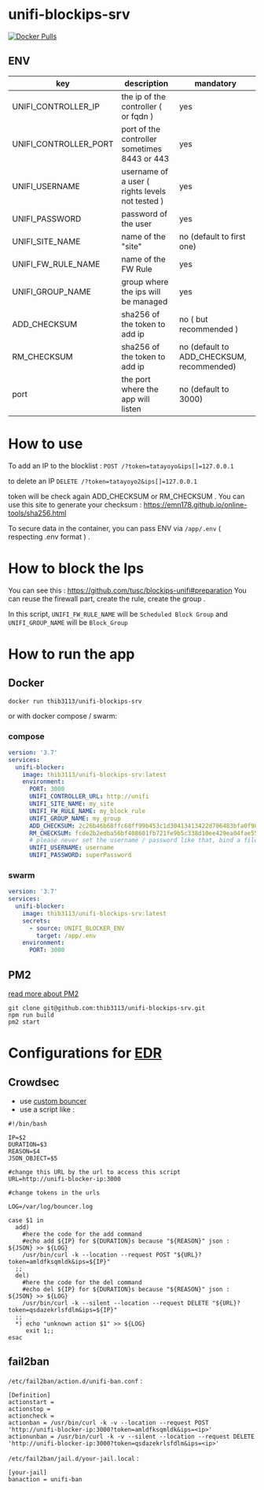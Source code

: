# unifi-blockips-srv

[![Docker Pulls](https://img.shields.io/docker/pulls/thib3113/unifi-blockips-srv.svg)](https://hub.docker.com/r/thib3113/unifi-blockips-srv)

## ENV

| key | description | mandatory |
|--|--|--
| UNIFI_CONTROLLER_IP | the ip of the controller ( or fqdn ) | yes
| UNIFI_CONTROLLER_PORT | port of the controller sometimes 8443 or 443| yes
| UNIFI_USERNAME | username of a user ( rights levels not tested ) | yes
| UNIFI_PASSWORD | password of the user | yes
| UNIFI_SITE_NAME | name of the "site" | no (default to first one)
| UNIFI_FW_RULE_NAME | name of the FW Rule | yes
| UNIFI_GROUP_NAME | group where the ips will be managed | yes
| ADD_CHECKSUM | sha256 of the token to add ip | no ( but recommended )
| RM_CHECKSUM | sha256 of the token to add ip | no (default to ADD_CHECKSUM, recommended)
| port | the port where the app will listen | no (default to 3000)


# How to use

To add an IP to the blocklist :
`POST /?token=tatayoyo&ips[]=127.0.0.1`

to delete an IP
`DELETE /?token=tatayoyo2&ips[]=127.0.0.1`

token will be check again ADD_CHECKSUM or RM_CHECKSUM . You can use this site to generate your checksum : https://emn178.github.io/online-tools/sha256.html

To secure data in the container, you can pass ENV via `/app/.env` ( respecting .env format ) .

# How to block the Ips
You can see this : https://github.com/tusc/blockips-unifi#preparation
You can reuse the firewall part, create the rule, create the group .

In this script,
`UNIFI_FW_RULE_NAME` will be `Scheduled Block Group`
and
`UNIFI_GROUP_NAME` will be `Block_Group`

# How to run the app

## Docker
`docker run thib3113/unifi-blockips-srv`

or with docker compose / swarm:

### compose
```yaml
version: '3.7'
services:
  unifi-blocker:
    image: thib3113/unifi-blockips-srv:latest
    environment:
      PORT: 3000
      UNIFI_CONTROLLER_URL: http://unifi
      UNIFI_SITE_NAME: my_site
      UNIFI_FW_RULE_NAME: my_block_rule
      UNIFI_GROUP_NAME: my_group
      ADD_CHECKSUM: 2c26b46b68ffc68ff99b453c1d30413413422d706483bfa0f98a5e886266e7ae
      RM_CHECKSUM: fcde2b2edba56bf408601fb721fe9b5c338d10ee429ea04fae5511b68fbf8fb9
      # please never set the username / password like that, bind a file to /.env with the variables
      UNIFI_USERNAME: username
      UNIFI_PASSWORD: superPassword
```

### swarm
```yaml
version: '3.7'
services:
  unifi-blocker:
    image: thib3113/unifi-blockips-srv:latest
    secrets:
      - source: UNIFI_BLOCKER_ENV
        target: /app/.env
    environment:
      PORT: 3000
```

## PM2

[read more about PM2](https://pm2.keymetrics.io/)

```shell
git clone git@github.com:thib3113/unifi-blockips-srv.git
npm run build
pm2 start
```

# Configurations for [EDR](https://en.wikipedia.org/wiki/Endpoint_detection_and_response)
## Crowdsec
- use [custom bouncer](https://github.com/crowdsecurity/cs-custom-bouncer)
- use a script like :


```shell
#!/bin/bash

IP=$2
DURATION=$3
REASON=$4
JSON_OBJECT=$5

#change this URL by the url to access this script
URL=http://unifi-blocker-ip:3000

#change tokens in the urls

LOG=/var/log/bouncer.log

case $1 in
  add)
    #here the code for the add command
    #echo add ${IP} for ${DURATION}s because "${REASON}" json : ${JSON} >> ${LOG}
    /usr/bin/curl -k --location --request POST "${URL}?token=amldfksqmldk&ips=${IP}"
  ;;
  del)
    #here the code for the del command
    #echo del ${IP} for ${DURATION}s because "${REASON}" json : ${JSON} >> ${LOG}
    /usr/bin/curl -k --silent --location --request DELETE "${URL}?token=qsdazekrlsfdlm&ips=${IP}"
  ;;
  *) echo "unknown action $1" >> ${LOG}
     exit 1;;
esac
```

## fail2ban

`/etc/fail2ban/action.d/unifi-ban.conf` :
```
[Definition]
actionstart =
actionstop =
actioncheck =
actionban = /usr/bin/curl -k -v --location --request POST 'http://unifi-blocker-ip:3000?token=amldfksqmldk&ips=<ip>'
actionunban = /usr/bin/curl -k -v --silent --location --request DELETE 'http://unifi-blocker-ip:3000?token=qsdazekrlsfdlm&ips=<ip>'
```

`/etc/fail2ban/jail.d/your-jail.local` :

```
[your-jail]
banaction = unifi-ban
```